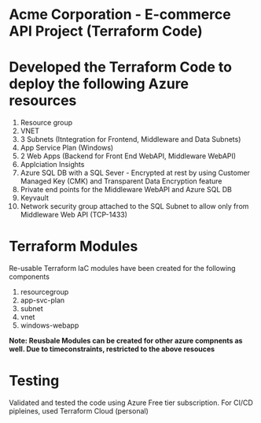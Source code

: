 # Acme Corporation - E-commerce API Project (Terraform Code)

# Developed the Terraform Code to deploy the following Azure resources

1. Resource group
2. VNET
3. 3 Subnets (Itntegration for Frontend, Middleware and Data Subnets)
4. App Service Plan (Windows)
5. 2 Web Apps (Backend for Front End WebAPI, Middleware WebAPI)
6. Applciation Insights 
6. Azure SQL DB with a SQL Sever - Encrypted at rest by using Customer Managed Key (CMK) and Transparent Data Encryption feature
7. Private end points for the Middleware WebAPI and Azure SQL DB
8. Keyvault
9. Network security group attached to the SQL Subnet to allow only from Middleware Web API (TCP-1433)


# Terraform Modules
Re-usable Terraform IaC modules have been created for the following components
1. resourcegroup
2. app-svc-plan
3. subnet
4. vnet
5. windows-webapp

**Note: Reusbale Modules can be created for other azure compnents  as well. Due to timeconstraints, restricted to the above resouces**

# Testing
Validated and tested the code using Azure Free tier subscription. 
For CI/CD pipleines, used Terraform Cloud (personal)

